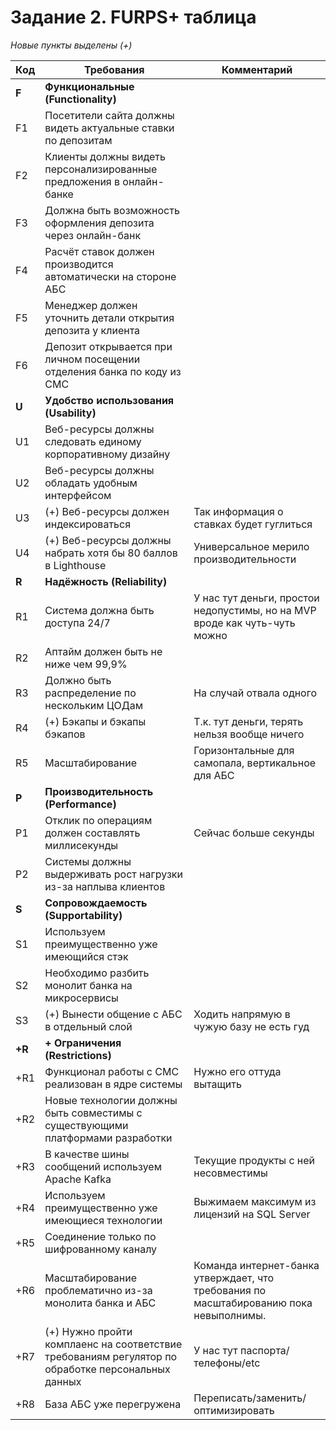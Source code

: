 # Задание 2. FURPS+ таблица

_Новые пункты выделены (+)_

| Код    | Требования                                                                                        | Комментарий                                                                            |
|--------|---------------------------------------------------------------------------------------------------|----------------------------------------------------------------------------------------|
| **F**  | **Функциональные (Functionality)**                                                                |                                                                                        |
| F1     | Посетители сайта должны видеть актуальные ставки по депозитам                                     |                                                                                        |
| F2     | Клиенты должны видеть персонализированные предложения в онлайн-банке                              |                                                                                        |
| F3     | Должна быть возможность оформления депозита через онлайн-банк                                     |                                                                                        |
| F4     | Расчёт ставок должен производится автоматически на стороне АБС                                    |                                                                                        |
| F5     | Менеджер должен уточнить детали открытия депозита у клиента                                       |                                                                                        |
| F6     | Депозит открывается при личном посещении отделения банка по коду из СМС                           |                                                                                        |
| **U**  | **Удобство использования (Usability)**                                                            |                                                                                        |
| U1     | Веб-ресурсы должны следовать единому корпоративному дизайну                                       |                                                                                        |
| U2     | Веб-ресурсы должны обладать удобным интерфейсом                                                   |                                                                                        |
| U3     | (+) Веб-ресурсы должен индексироваться                                                            | Так информация о ставках будет гуглиться                                               |
| U4     | (+)  Веб-ресурсы должны набрать хотя бы 80 баллов в Lighthouse                                    | Универсальное мерило производительности                                                |
| **R**  | **Надёжность (Reliability)**                                                                      |                                                                                        |
| R1     | Система должна быть доступа 24/7                                                                  | У нас тут деньги, простои недопустимы, но на MVP вроде как чуть-чуть можно             |
| R2     | Аптайм должен быть не ниже чем 99,9%                                                              |                                                                                        |                                     
| R3     | Должно быть распределение по нескольким ЦОДам                                                     | На случай отвала одного                                                                |
| R4     | (+) Бэкапы и бэкапы бэкапов                                                                       | Т.к. тут деньги, терять нельзя вообще ничего                                           |
| R5     | Масштабирование                                                                                   | Горизонтальные для самопала, вертикальное для АБС                                      |
| **P**  | **Производительность (Performance)**                                                              |                                                                                        |
| P1     | Отклик по операциям должен составлять миллисекунды                                                | Сейчас больше секунды                                                                  |
| P2     | Системы должны выдерживать рост нагрузки из-за наплыва клиентов                                   |                                                                                        |
| **S**  | **Сопровождаемость (Supportability)**                                                             |                                                                                        |
| S1     | Используем преимущественно уже имеющийся стэк                                                     |                                                                                        |
| S2     | Необходимо разбить монолит банка на микросервисы                                                  |                                                                                        |
| S3     | (+) Вынести общение с АБС в отдельный слой                                                        | Ходить напрямую в чужую базу не есть гуд                                               |
| **+R** | **+ Ограничения (Restrictions)**                                                                  |                                                                                        |
| +R1    | Функционал работы с СМС реализован в ядре системы                                                 | Нужно его оттуда вытащить                                                              |
| +R2    | Новые технологии должны быть совместимы с существующими платформами разработки                    |                                                                                        |
| +R3    | В качестве шины сообщений используем Apache Kafka                                                 | Текущие продукты с ней несовместимы                                                    |
| +R4    | Используем преимущественно уже имеющиеся технологии                                               | Выжимаем максимум из лицензий на SQL Server                                            |
| +R5    | Соединение только по шифрованному каналу                                                          |                                                                                        |
| +R6    | Масштабирование проблематично из-за монолита банка и АБС                                          | Команда интернет-банка утверждает, что требования по масштабированию пока невыполнимы. |
| +R7    | (+) Нужно пройти комплаенс на соответствие требованиям регулятор по обработке персональных данных | У нас тут паспорта/телефоны/etc                                                        |
| +R8    | База АБС уже перегружена                                                                          | Переписать/заменить/оптимизировать                                                     |

